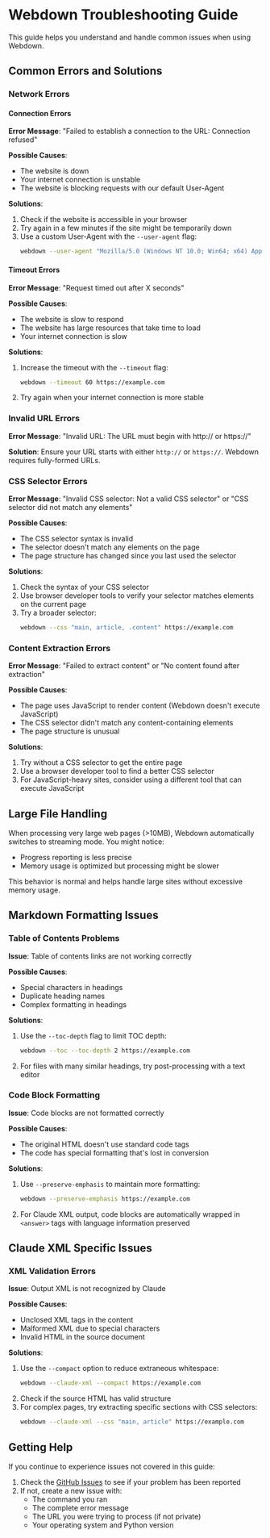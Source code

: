 # Webdown Troubleshooting Guide

This guide helps you understand and handle common issues when using Webdown.

## Common Errors and Solutions

### Network Errors

#### Connection Errors

**Error Message**: "Failed to establish a connection to the URL: Connection refused"

**Possible Causes**:
- The website is down
- Your internet connection is unstable
- The website is blocking requests with our default User-Agent

**Solutions**:
1. Check if the website is accessible in your browser
2. Try again in a few minutes if the site might be temporarily down
3. Use a custom User-Agent with the `--user-agent` flag:
   ```bash
   webdown --user-agent "Mozilla/5.0 (Windows NT 10.0; Win64; x64) AppleWebKit/537.36" https://example.com
   ```

#### Timeout Errors

**Error Message**: "Request timed out after X seconds"

**Possible Causes**:
- The website is slow to respond
- The website has large resources that take time to load
- Your internet connection is slow

**Solutions**:
1. Increase the timeout with the `--timeout` flag:
   ```bash
   webdown --timeout 60 https://example.com
   ```
2. Try again when your internet connection is more stable

### Invalid URL Errors

**Error Message**: "Invalid URL: The URL must begin with http:// or https://"

**Solution**:
Ensure your URL starts with either `http://` or `https://`. Webdown requires fully-formed URLs.

### CSS Selector Errors

**Error Message**: "Invalid CSS selector: Not a valid CSS selector" or "CSS selector did not match any elements"

**Possible Causes**:
- The CSS selector syntax is invalid
- The selector doesn't match any elements on the page
- The page structure has changed since you last used the selector

**Solutions**:
1. Check the syntax of your CSS selector
2. Use browser developer tools to verify your selector matches elements on the current page
3. Try a broader selector:
   ```bash
   webdown --css "main, article, .content" https://example.com
   ```

### Content Extraction Errors

**Error Message**: "Failed to extract content" or "No content found after extraction"

**Possible Causes**:
- The page uses JavaScript to render content (Webdown doesn't execute JavaScript)
- The CSS selector didn't match any content-containing elements
- The page structure is unusual

**Solutions**:
1. Try without a CSS selector to get the entire page
2. Use a browser developer tool to find a better CSS selector
3. For JavaScript-heavy sites, consider using a different tool that can execute JavaScript

## Large File Handling

When processing very large web pages (>10MB), Webdown automatically switches to streaming mode. You might notice:

- Progress reporting is less precise
- Memory usage is optimized but processing might be slower

This behavior is normal and helps handle large sites without excessive memory usage.

## Markdown Formatting Issues

### Table of Contents Problems

**Issue**: Table of contents links are not working correctly

**Possible Causes**:
- Special characters in headings
- Duplicate heading names
- Complex formatting in headings

**Solutions**:
1. Use the `--toc-depth` flag to limit TOC depth:
   ```bash
   webdown --toc --toc-depth 2 https://example.com
   ```
2. For files with many similar headings, try post-processing with a text editor

### Code Block Formatting

**Issue**: Code blocks are not formatted correctly

**Possible Causes**:
- The original HTML doesn't use standard code tags
- The code has special formatting that's lost in conversion

**Solutions**:
1. Use `--preserve-emphasis` to maintain more formatting:
   ```bash
   webdown --preserve-emphasis https://example.com
   ```
2. For Claude XML output, code blocks are automatically wrapped in `<answer>` tags with language information preserved

## Claude XML Specific Issues

### XML Validation Errors

**Issue**: Output XML is not recognized by Claude

**Possible Causes**:
- Unclosed XML tags in the content
- Malformed XML due to special characters
- Invalid HTML in the source document

**Solutions**:
1. Use the `--compact` option to reduce extraneous whitespace:
   ```bash
   webdown --claude-xml --compact https://example.com
   ```
2. Check if the source HTML has valid structure
3. For complex pages, try extracting specific sections with CSS selectors:
   ```bash
   webdown --claude-xml --css "main, article" https://example.com
   ```

## Getting Help

If you continue to experience issues not covered in this guide:

1. Check the [GitHub Issues](https://github.com/kelp-labs/webdown/issues) to see if your problem has been reported
2. If not, create a new issue with:
   - The command you ran
   - The complete error message
   - The URL you were trying to process (if not private)
   - Your operating system and Python version
